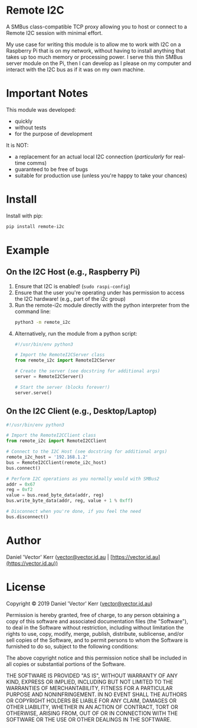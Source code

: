 # Remote I2C

A SMBus class-compatible TCP proxy allowing you to host or connect to a Remote I2C
session with minimal effort.

My use case for writing this module is to allow me to work with I2C on a Raspberry Pi
that is on my network, without having to install anything that takes up too much memory
or processing power. I serve this thin SMBus server module on the Pi, then I can develop
as I please on my computer and interact with the I2C bus as if it was on my own machine.



# Important Notes

This module was developed:
* quickly
* without tests
* for the purpose of development

It is NOT:
* a replacement for an actual local I2C connection (*particularly* for real-time comms)
* guaranteed to be free of bugs
* suitable for production use (unless you're happy to take your chances)



# Install

Install with pip:

```bash
pip install remote-i2c
```



# Example

## On the I2C Host (e.g., Raspberry Pi)

1. Ensure that I2C is enabled! (```sudo raspi-config```)
1. Ensure that the user you're operating under has permission to access the I2C hardware! (e.g., part of the i2c group)
1. Run the remote-i2c module directly with the python interpreter from the command line:
    ```bash
    python3 -m remote_i2c
    ```
1. Alternatively, run the module from a python script:
    ```python
    #!/usr/bin/env python3

    # Import the RemoteI2CServer class
    from remote_i2c import RemoteI2CServer

    # Create the server (see docstring for additional args)
    server = RemoteI2CServer()

    # Start the server (blocks forever!)
    server.serve()
    ```


## On the I2C Client (e.g., Desktop/Laptop)

```python
#!/usr/bin/env python3

# Import the RemoteI2CClient class
from remote_i2c import RemoteI2CClient

# Connect to the I2C Host (see docstring for additional args)
remote_i2c_host = '192.168.1.2'
bus = RemoteI2CClient(remote_i2c_host)
bus.connect()

# Perform I2C operations as you normally would with SMBus2
addr = 0x67
reg = 0xf2
value = bus.read_byte_data(addr, reg)
bus.write_byte_data(addr, reg, value + 1 % 0xff)

# Disconnect when you're done, if you feel the need
bus.disconnect()
```



# Author

Daniel 'Vector' Kerr (<vector@vector.id.au> | [https://vector.id.au](https://vector.id.au))



# License

Copyright © 2019 Daniel 'Vector' Kerr (<vector@vector.id.au>)

Permission is hereby granted, free of charge, to any person obtaining a copy of this software and associated documentation files (the "Software"), to deal in the Software without restriction, including without limitation the rights to use, copy, modify, merge, publish, distribute, sublicense, and/or sell copies of the Software, and to permit persons to whom the Software is furnished to do so, subject to the following conditions:

The above copyright notice and this permission notice shall be included in all copies or substantial portions of the Software.

THE SOFTWARE IS PROVIDED "AS IS", WITHOUT WARRANTY OF ANY KIND, EXPRESS OR IMPLIED, INCLUDING BUT NOT LIMITED TO THE WARRANTIES OF MERCHANTABILITY, FITNESS FOR A PARTICULAR PURPOSE AND NONINFRINGEMENT. IN NO EVENT SHALL THE AUTHORS OR COPYRIGHT HOLDERS BE LIABLE FOR ANY CLAIM, DAMAGES OR OTHER LIABILITY, WHETHER IN AN ACTION OF CONTRACT, TORT OR OTHERWISE, ARISING FROM, OUT OF OR IN CONNECTION WITH THE SOFTWARE OR THE USE OR OTHER DEALINGS IN THE SOFTWARE.